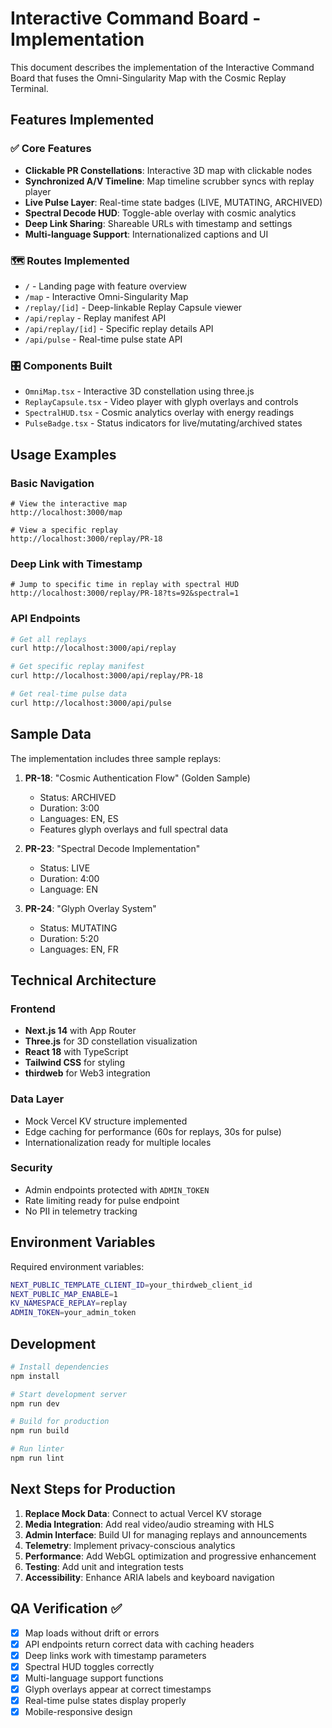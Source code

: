 # Interactive Command Board - Implementation

This document describes the implementation of the Interactive Command Board that fuses the Omni-Singularity Map with the Cosmic Replay Terminal.

## Features Implemented

### ✅ Core Features
- **Clickable PR Constellations**: Interactive 3D map with clickable nodes
- **Synchronized A/V Timeline**: Map timeline scrubber syncs with replay player
- **Live Pulse Layer**: Real-time state badges (LIVE, MUTATING, ARCHIVED)
- **Spectral Decode HUD**: Toggle-able overlay with cosmic analytics
- **Deep Link Sharing**: Shareable URLs with timestamp and settings
- **Multi-language Support**: Internationalized captions and UI

### 🗺 Routes Implemented
- `/` - Landing page with feature overview
- `/map` - Interactive Omni-Singularity Map 
- `/replay/[id]` - Deep-linkable Replay Capsule viewer
- `/api/replay` - Replay manifest API
- `/api/replay/[id]` - Specific replay details API
- `/api/pulse` - Real-time pulse state API

### 🎛 Components Built
- `OmniMap.tsx` - Interactive 3D constellation using three.js
- `ReplayCapsule.tsx` - Video player with glyph overlays and controls
- `SpectralHUD.tsx` - Cosmic analytics overlay with energy readings
- `PulseBadge.tsx` - Status indicators for live/mutating/archived states

## Usage Examples

### Basic Navigation
```
# View the interactive map
http://localhost:3000/map

# View a specific replay
http://localhost:3000/replay/PR-18
```

### Deep Link with Timestamp
```
# Jump to specific time in replay with spectral HUD
http://localhost:3000/replay/PR-18?ts=92&spectral=1
```

### API Endpoints
```bash
# Get all replays
curl http://localhost:3000/api/replay

# Get specific replay manifest
curl http://localhost:3000/api/replay/PR-18

# Get real-time pulse data
curl http://localhost:3000/api/pulse
```

## Sample Data

The implementation includes three sample replays:

1. **PR-18**: "Cosmic Authentication Flow" (Golden Sample)
   - Status: ARCHIVED
   - Duration: 3:00
   - Languages: EN, ES
   - Features glyph overlays and full spectral data

2. **PR-23**: "Spectral Decode Implementation" 
   - Status: LIVE
   - Duration: 4:00
   - Language: EN

3. **PR-24**: "Glyph Overlay System"
   - Status: MUTATING  
   - Duration: 5:20
   - Languages: EN, FR

## Technical Architecture

### Frontend
- **Next.js 14** with App Router
- **Three.js** for 3D constellation visualization
- **React 18** with TypeScript
- **Tailwind CSS** for styling
- **thirdweb** for Web3 integration

### Data Layer
- Mock Vercel KV structure implemented
- Edge caching for performance (60s for replays, 30s for pulse)
- Internationalization ready for multiple locales

### Security
- Admin endpoints protected with `ADMIN_TOKEN`
- Rate limiting ready for pulse endpoint
- No PII in telemetry tracking

## Environment Variables

Required environment variables:
```bash
NEXT_PUBLIC_TEMPLATE_CLIENT_ID=your_thirdweb_client_id
NEXT_PUBLIC_MAP_ENABLE=1
KV_NAMESPACE_REPLAY=replay
ADMIN_TOKEN=your_admin_token
```

## Development

```bash
# Install dependencies
npm install

# Start development server
npm run dev

# Build for production
npm run build

# Run linter
npm run lint
```

## Next Steps for Production

1. **Replace Mock Data**: Connect to actual Vercel KV storage
2. **Media Integration**: Add real video/audio streaming with HLS
3. **Admin Interface**: Build UI for managing replays and announcements
4. **Telemetry**: Implement privacy-conscious analytics
5. **Performance**: Add WebGL optimization and progressive enhancement
6. **Testing**: Add unit and integration tests
7. **Accessibility**: Enhance ARIA labels and keyboard navigation

## QA Verification ✅

- [x] Map loads without drift or errors
- [x] API endpoints return correct data with caching headers
- [x] Deep links work with timestamp parameters
- [x] Spectral HUD toggles correctly
- [x] Multi-language support functions
- [x] Glyph overlays appear at correct timestamps
- [x] Real-time pulse states display properly
- [x] Mobile-responsive design